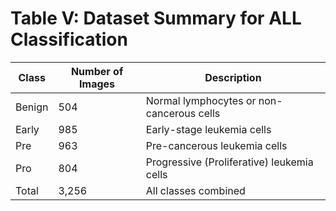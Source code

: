 # Table V: Dataset Summary for ALL Classification

| Class | Number of Images | Description |
|-------|-----------------|-------------|
| Benign | 504 | Normal lymphocytes or non-cancerous cells |
| Early | 985 | Early-stage leukemia cells |
| Pre | 963 | Pre-cancerous leukemia cells |
| Pro | 804 | Progressive (Proliferative) leukemia cells |
| Total | 3,256 | All classes combined |
